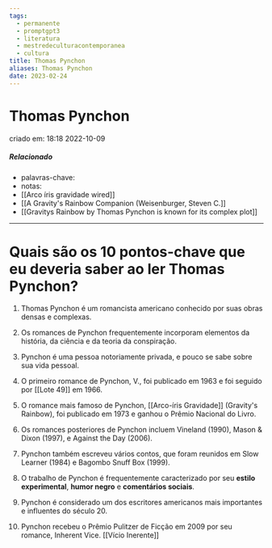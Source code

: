 ```yaml
---
tags:
  - permanente
  - promptgpt3
  - literatura
  - mestredeculturacontemporanea
  - cultura
title: Thomas Pynchon
aliases: Thomas Pynchon
date: 2023-02-24
---
```

# Thomas Pynchon
criado em: 18:18 2022-10-09

##### Relacionado
- palavras-chave: 
- notas: 
- [[Arco íris gravidade wired]]
- [[A Gravity's Rainbow Companion (Weisenburger, Steven C.]]
- [[Gravitys Rainbow by Thomas Pynchon is known for its complex plot]]


---

# Quais são os 10 pontos-chave que eu deveria saber ao ler Thomas Pynchon?

1. Thomas Pynchon é um romancista americano conhecido por suas obras densas e complexas.

2. Os romances de Pynchon frequentemente incorporam elementos da história, da ciência e da teoria da conspiração.

3. Pynchon é uma pessoa notoriamente privada, e pouco se sabe sobre sua vida pessoal.

4. O primeiro romance de Pynchon, V., foi publicado em 1963 e foi seguido por [[Lote 49]] em 1966.

5. O romance mais famoso de Pynchon, [[Arco-íris Gravidade]] (Gravity's Rainbow), foi publicado em 1973 e ganhou o Prêmio Nacional do Livro.

6. Os romances posteriores de Pynchon incluem Vineland (1990), Mason & Dixon (1997), e Against the Day (2006).

7. Pynchon também escreveu vários contos, que foram reunidos em Slow Learner (1984) e Bagombo Snuff Box (1999).

8. O trabalho de Pynchon é frequentemente caracterizado por seu **estilo experimental**, **humor negro** e **comentários sociais**.

9. Pynchon é considerado um dos escritores americanos mais importantes e influentes do século 20.

10. Pynchon recebeu o Prêmio Pulitzer de Ficção em 2009 por seu romance, Inherent Vice. [[Vício Inerente]] 